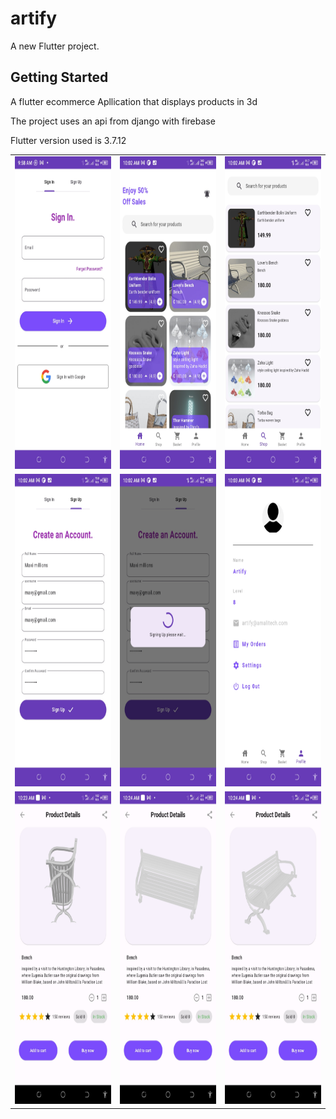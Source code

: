 # artify

A new Flutter project.

## Getting Started
<p>
A flutter ecommerce Apllication that displays products in 3d
</p>

<p>
    The project uses an api from django with firebase
</p>

<p>
 Flutter version used is 3.7.12
</p>

<table>
    <tr>
        <td><img src="assets/s1.jpg" width=250px height=500px /></td>
        <td><img src="assets/s2.jpg" width=250px height=500px/></td>
        <td><img src="assets/s3.jpg" width=250px height=500px/></td>
    </tr>
    <tr>
        <td><img src="assets/s4.jpg" width=250px height=500px /></td>
        <td><img src="assets/s5.jpg" width=250px height=500px /></td>
        <td><img src="assets/s6.jpg" width=250px height=500px /></td>
    </tr>
    <tr>
        <td><img src="assets/s7.jpg" width=250px height=500px /></td>
        <td><img src="assets/s8.jpg" width=250px height=500px /></td>
        <td><img src="assets/s9.jpg" width=250px height=500px /></td>
    </tr>
</table>
